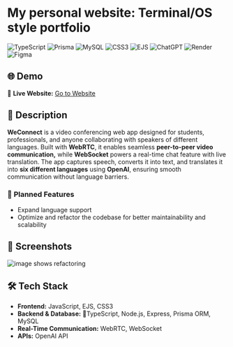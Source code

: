 # My personal website: Terminal/OS style portfolio

![TypeScript](https://img.shields.io/badge/typescript-%23007ACC.svg?style=for-the-badge&logo=typescript&logoColor=white)
![Prisma](https://img.shields.io/badge/Prisma-3982CE?style=for-the-badge&logo=Prisma&logoColor=white)
![MySQL](https://img.shields.io/badge/mysql-4479A1.svg?style=for-the-badge&logo=mysql&logoColor=white)
![CSS3](https://img.shields.io/badge/css3-%231572B6.svg?style=for-the-badge&logo=css3&logoColor=white)
![EJS](https://img.shields.io/badge/ejs-%23B4CA65.svg?style=for-the-badge&logo=ejs&logoColor=black)
![ChatGPT](https://img.shields.io/badge/chatGPT-74aa9c?style=for-the-badge&logo=openai&logoColor=white)
![Render](https://img.shields.io/badge/Render-%46E3B7.svg?style=for-the-badge&logo=render&logoColor=white)
![Figma](https://img.shields.io/badge/figma-%23F24E1E.svg?style=for-the-badge&logo=figma&logoColor=white)


## 🌐 Demo  
🔗 **Live Website:** [Go to Website](https://idsp-weconnect-1.onrender.com)

## 📜 Description  
**WeConnect** is a video conferencing web app designed for students, professionals, and anyone collaborating with speakers of different languages. Built with **WebRTC**, it enables seamless **peer-to-peer video communication,** while **WebSocket** powers a real-time chat feature with live translation. The app captures speech, converts it into text, and translates it into **six different languages** using **OpenAI**, ensuring smooth communication without language barriers.

### 🚀 **Planned Features**  
- Expand language support
- Optimize and refactor the codebase for better maintainability and scalability

## 📸 Screenshots  
![image shows refactoring](https://t2informatik.de/en/wp-content/uploads/sites/2/2024/01/refactoring-1.jpg)

## 🛠️ Tech Stack  
- **Frontend:** JavaScript, EJS, CSS3
- **Backend & Database:** TypeScript, Node.js, Express, Prisma ORM, MySQL
- **Real-Time Communication:** WebRTC, WebSocket
- **APIs:** OpenAI API

